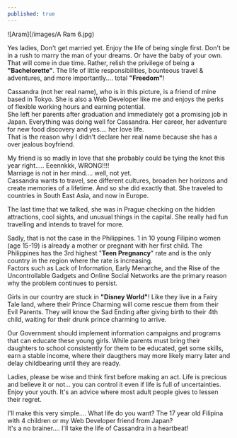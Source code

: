 ```yaml
---
published: true
---
```

![Aram](/images/A Ram 6.jpg)

Yes ladies, Don't get married yet. Enjoy the life of being single first. Don't be in a rush to marry the man of your dreams. Or have the baby of your own. That will come in due time.
Rather, relish the privilege of being a **"Bachelorette"**. The life of little responsibilities, bounteous travel & adventures, and more importantly.... total **"Freedom"**!

Cassandra (not her real name), who is in this picture, is a friend of mine based in Tokyo. She is also a Web Developer like me and enjoys the perks of flexible working hours and earning potential.   
She left her parents after graduation and immediately got a promising job in Japan. Everything was doing well for Cassandra. Her career, her adventure for new food discovery and yes.... her love life.   
That is the reason why I didn't declare her real name because she has a over jealous boyfriend. 

My friend is so madly in love that she probably could be tying the knot this year right..... Eeennkkk, WRONG!!!!   
Marriage is not in her mind.... well, not yet.   
Cassandra wants to travel, see different cultures, broaden her horizons and create memories of a lifetime. And so she did exactly that. She traveled to countries in South East Asia, and now in Europe. 

The last time that we talked, she was in Prague checking on the hidden attractions, cool sights, and unusual things in the capital. She really had fun travelling and intends to travel for more.

Sadly, that is not the case in the Philippines. 1 in 10 young Filipino women (age 15-19) is already a mother or pregnant with her first child. The Philippines has the 3rd highest "**Teen Pregnancy**" rate and is the only country in the region where the rate is increasing.   
Factors such as Lack of Information, Early Menarche, and the Rise of the Uncontrollable Gadgets and Online Social Networks are the primary reason why the problem continues to persist.

Girls in our country are stuck in **"Disney World"**! Like they live in a Fairy Tale land, where their Prince Charming will come rescue them from their Evil Parents. They will know the Sad Ending after giving birth to their 4th child, waiting for their drunk prince charming to arrive.

Our Government should implement information campaigns and programs that can educate these young girls. While parents must bring their daughters to school consistently for them to be educated, get some skills, earn a stable income, where their daugthers may more likely marry later and delay childbearing until they are ready.

Ladies, please be wise and think first before making an act. Life is precious and believe it or not... you can control it even if life is full of uncertainties.   
Enjoy your youth. It's an advice where most adult people gives to lessen their regret. 

I'll make this very simple.... What life do you want? The 17 year old Filipina with 4 children or my Web Developer friend from Japan?   
It's a no brainer.... I'll take the life of Cassandra in a heartbeat!
